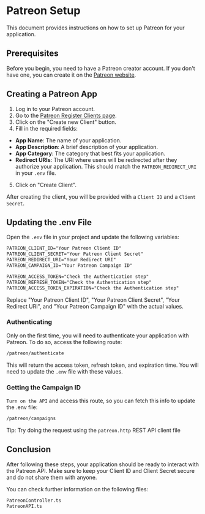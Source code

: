 # Patreon Setup

This document provides instructions on how to set up Patreon for your application.

## Prerequisites

Before you begin, you need to have a Patreon creator account. If you don't have one, you can create it on the [Patreon website](https://www.patreon.com/).

## Creating a Patreon App

1. Log in to your Patreon account.
2. Go to the [Patreon Register Clients page](https://www.patreon.com/portal/registration/register-clients).
3. Click on the "Create new Client" button.
4. Fill in the required fields:

- **App Name**: The name of your application.
- **App Description**: A brief description of your application.
- **App Category**: The category that best fits your application.
- **Redirect URIs**: The URI where users will be redirected after they authorize your application. This should match the `PATREON_REDIRECT_URI` in your `.env` file.

5. Click on "Create Client".

After creating the client, you will be provided with a `Client ID` and a `Client Secret`.

## Updating the .env File

Open the `.env` file in your project and update the following variables:

```markdown
PATREON_CLIENT_ID="Your Patreon Client ID"
PATREON_CLIENT_SECRET="Your Patreon Client Secret"
PATREON_REDIRECT_URI="Your Redirect URI"
PATREON_CAMPAIGN_ID="Your Patreon Campaign ID"

PATREON_ACCESS_TOKEN="Check the Authentication step"
PATREON_REFRESH_TOKEN="Check the Authentication step"
PATREON_ACCESS_TOKEN_EXPIRATION="Check the Authentication step"
```

Replace "Your Patreon Client ID", "Your Patreon Client Secret", "Your Redirect URI", and "Your Patreon Campaign ID" with the actual values.

### Authenticating

Only on the first time, you will need to authenticate your application with Patreon. To do so, access the following route:

```markdown
/patreon/authenticate
```

This will return the access token, refresh token, and expiration time. You will need to update the `.env` file with these values.

### Getting the Campaign ID

`Turn on the API` and access this route, so you can fetch this info to update the .env file:

```markdown
/patreon/campaigns
```

Tip: Try doing the request using the `patreon.http` REST API client file

## Conclusion

After following these steps, your application should be ready to interact with the Patreon API. Make sure to keep your Client ID and Client Secret secure and do not share them with anyone.

You can check further information on the following files:

```markdown
PatreonController.ts
PatreonAPI.ts
```
